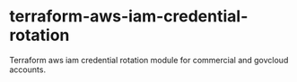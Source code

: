 # terraform-aws-iam-credential-rotation
Terraform aws iam credential rotation module for commercial and govcloud accounts.
